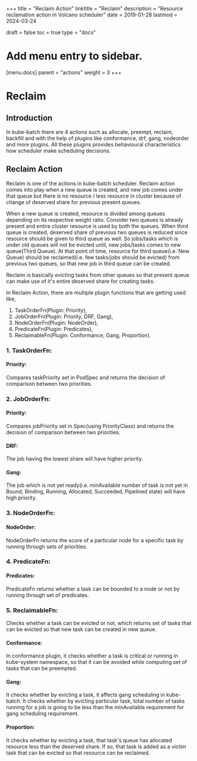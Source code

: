 +++
title = "Reclaim Action"
linktitle = "Reclaim"
description = "Resource reclamation action in Volcano scheduler"
date = 2019-01-28
lastmod = 2024-03-24

draft = false
toc = true
type = "docs"

# Add menu entry to sidebar.
[menu.docs]
  parent = "actions"
  weight = 3
+++

# Reclaim

## Introduction

In kube-batch there are 4 actions such as allocate, preempt, reclaim, backfill and with the help of plugins like conformance, drf, gang, nodeorder and more plugins. All these plugins provides behavioural characteristics how scheduler make scheduling decisions.

## Reclaim Action

Reclaim is one of the actions in kube-batch scheduler.  Reclaim action comes into play when
a new queue is created, and new job comes under that queue but there is no resource / less resource
in cluster because of change of deserved share for previous present queues.

When a new queue is created, resource is divided among queues depending on its respective weight ratio.
Consider two queues is already present and entire cluster resource is used by both the queues.  When third queue
is created, deserved share of previous two queues is reduced since resource should be given to third queue as well.
So jobs/tasks which is under old queues will not be evicted until, new jobs/tasks comes to new queue(Third Queue).  At that point of time,
resource for third queue(i.e. New Queue) should be reclaimed(i.e. few tasks/jobs should be evicted) from previous two queues, so that new job in third queue can
be created.

Reclaim is basically evicting tasks from other queues so that present queue can make use of it's entire deserved share for
creating tasks.

In Reclaim Action, there are multiple plugin functions that are getting used like,

1.  TaskOrderFn(Plugin: Priority),
2.  JobOrderFn(Plugin: Priority, DRF, Gang),
3.  NodeOrderFn(Plugin: NodeOrder),
4.  PredicateFn(Plugin: Predicates),
5.  ReclaimableFn(Plugin: Conformance, Gang, Proportion).

### 1. TaskOrderFn:
#### Priority:
Compares taskPriority set in PodSpec and returns the decision of comparison between two priorities.

### 2. JobOrderFn:
#### Priority:
Compares jobPriority set in Spec(using PriorityClass) and returns the decision of comparison between two priorities.

#### DRF:
The job having the lowest share will have higher priority.

#### Gang:
The job which is not yet ready(i.e. minAvailable number of task is not yet in Bound, Binding, Running, Allocated, Succeeded, Pipelined state) will have high priority.

### 3. NodeOrderFn:
#### NodeOrder:
NodeOrderFn returns the score of a particular node for a specific task by running through sets of priorities.

### 4. PredicateFn:
#### Predicates:
PredicateFn returns whether a task can be bounded to a node or not by running through set of predicates.

### 5. ReclaimableFn:
Checks whether a task can be evicted or not, which returns set of tasks that can be evicted so that new task can be created in new queue.
#### Conformance:
In conformance plugin, it checks whether a task is critical or running in kube-system namespace, so that it can be avoided while computing set of tasks that can be preempted.
#### Gang:
It checks whether by evicting a task, it affects gang scheduling in kube-batch.  It checks whether by evicting particular task,
total number of tasks running for a job is going to be less than the minAvailable requirement for gang scheduling requirement.
#### Proportion:
It checks whether by evicting a task, that task's queue has allocated resource less than the deserved share.  If so, that task
is added as a victim task that can be evicted so that resource can be reclaimed.